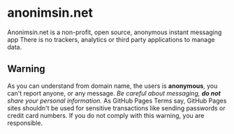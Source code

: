 # anonimsin.net
Anonimsin.net is a non-profit, open source, anonymous instant messaging app
There is no trackers, analytics or third party applications to manage data. 

## Warning
As you can understand from domain name, the users is **anonymous**, you can't report anyone, or any message. *Be careful about messaging, **do not** share your personal information.*
As GitHub Pages Terms say, GitHub Pages sites shouldn't be used for sensitive transactions like sending passwords or credit card numbers. If you do not comply with this warning, you are responsible.
